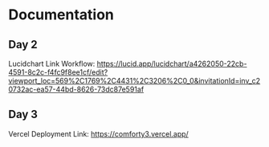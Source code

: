 # Documentation


## Day 2
Lucidchart Link Workflow:
https://lucid.app/lucidchart/a4262050-22cb-4591-8c2c-f4fc9f8ee1cf/edit?viewport_loc=569%2C1769%2C4431%2C3206%2C0_0&invitationId=inv_c20732ac-ea57-44bd-8626-73dc87e591af

## Day 3
Vercel Deployment Link: https://comforty3.vercel.app/
